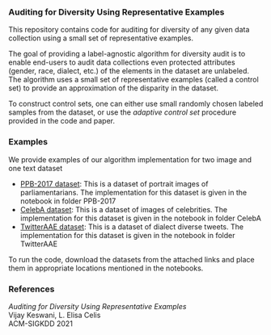 ### Auditing for Diversity Using Representative Examples

This repository contains code for auditing for diversity of any given data collection using a small set of representative examples.

The goal of providing a label-agnostic algorithm for diversity audit is to enable end-users to audit data collections
even protected attributes (gender, race, dialect, etc.) of the elements in the dataset are unlabeled. 
The algorithm uses a small set of representative examples (called a control set) to provide an approximation of the disparity in the dataset.

To construct control sets, one can either use small randomly chosen labeled samples from the dataset, or use the *adaptive control set* 
procedure provided in the code and paper.

### Examples

We provide examples of our algorithm implementation for two image and one text dataset

- [PPB-2017 dataset](http://gendershades.org/): This is a dataset of portrait images of parliamentarians. The implementation for this dataset is given in the notebook in folder PPB-2017
- [CelebA dataset](http://mmlab.ie.cuhk.edu.hk/projects/CelebA.html): This is a dataset of images of celebrities. The implementation for this dataset is given in the notebook in folder CelebA
- [TwitterAAE dataset](http://slanglab.cs.umass.edu/TwitterAAE/): This is a dataset of dialect diverse tweets. The implementation for this dataset is given in the notebook in folder TwitterAAE

To run the code, download the datasets from the attached links and place them in appropriate locations mentioned in the notebooks.

### References

*Auditing for Diversity Using Representative Examples* <br>
Vijay Keswani, L. Elisa Celis <br>
ACM-SIGKDD 2021

